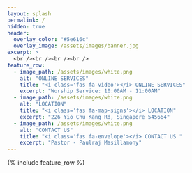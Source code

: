 ```yaml
---
layout: splash
permalink: /
hidden: true
header:
  overlay_color: "#5e616c"
  overlay_image: /assets/images/banner.jpg
excerpt: >
  <br /><br /><br /><br />
feature_row:
  - image_path: /assets/images/white.png
    alt: "ONLINE SERVICES"
    title: "<i class='fas fa-video'></i> ONLINE SERVICES"
    excerpt: "Worship Service: 10:00AM - 11:00AM"
  - image_path: /assets/images/white.png
    alt: "LOCATION"
    title: "<i class='fas fa-map-signs'></i> LOCATION"
    excerpt: "226 Yio Chu Kang Rd, Singapore 545664"
  - image_path: /assets/images/white.png
    alt: "CONTACT US"
    title: "<i class='fas fa-envelope'></i> CONTACT US "
    excerpt: "Pastor - Paulraj Masillamony"
---
```


{% include feature_row %}